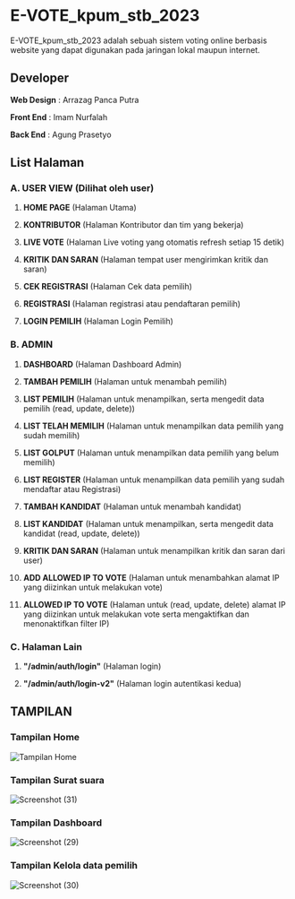 # E-VOTE_kpum_stb_2023

E-VOTE_kpum_stb_2023 adalah sebuah sistem voting online berbasis website yang dapat digunakan pada jaringan lokal maupun internet.


## Developer

**Web Design** : Arrazag Panca Putra

**Front End** : Imam Nurfalah

**Back End** : Agung Prasetyo


## List Halaman

### A. USER VIEW (Dilihat oleh user)

1. **HOME PAGE** (Halaman Utama)
   
2. **KONTRIBUTOR** (Halaman Kontributor dan tim yang bekerja)
   
3. **LIVE VOTE** (Halaman Live voting yang otomatis refresh setiap 15 detik)
   
4. **KRITIK DAN SARAN** (Halaman tempat user mengirimkan kritik dan saran)
   
5. **CEK REGISTRASI** (Halaman Cek data pemilih)
   
6. **REGISTRASI** (Halaman registrasi atau pendaftaran pemilih)
   
7. **LOGIN PEMILIH** (Halaman Login Pemilih)

### B. ADMIN

1. **DASHBOARD** (Halaman Dashboard Admin)

2. **TAMBAH PEMILIH** (Halaman untuk menambah pemilih)
   
3. **LIST PEMILIH** (Halaman untuk menampilkan, serta mengedit data pemilih (read, update, delete))
   
4. **LIST TELAH MEMILIH** (Halaman untuk menampilkan data pemilih yang sudah memilih)
   
5. **LIST GOLPUT** (Halaman untuk menampilkan data pemilih yang belum memilih)
   
6. **LIST REGISTER** (Halaman untuk menampilkan data pemilih yang sudah mendaftar atau Registrasi)

7. **TAMBAH KANDIDAT** (Halaman untuk menambah kandidat)
   
8. **LIST KANDIDAT** (Halaman untuk menampilkan, serta mengedit data kandidat (read, update, delete))
 
9. **KRITIK DAN SARAN** (Halaman untuk menampilkan kritik dan saran dari user)
   
10. **ADD ALLOWED IP TO VOTE** (Halaman untuk menambahkan alamat IP yang diizinkan untuk melakukan vote)
   
11. **ALLOWED IP TO VOTE** (Halaman untuk (read, update, delete) alamat IP yang diizinkan untuk melakukan vote serta mengaktifkan dan menonaktifkan filter IP)

   
### C. Halaman Lain

1. **"/admin/auth/login"** (Halaman login)
   
2. **"/admin/auth/login-v2"** (Halaman login autentikasi kedua)


## TAMPILAN
### Tampilan Home
![Tampilan Home](https://github.com/affalximam/E-VOTE_kpum_stb_2023/assets/62225185/e30c1b74-592c-4d0f-b585-7a6d65efc73b)

### Tampilan Surat suara
![Screenshot (31)](https://github.com/affalximam/E-VOTE_kpum_stb_2023/assets/62225185/5d5e60a5-20d8-4986-85c0-29afdc2f321e)

### Tampilan Dashboard
![Screenshot (29)](https://github.com/affalximam/E-VOTE_kpum_stb_2023/assets/62225185/85b6a223-c44a-45fd-9dcc-dadbcd6988a2)

### Tampilan Kelola data pemilih
![Screenshot (30)](https://github.com/affalximam/E-VOTE_kpum_stb_2023/assets/62225185/5ed26bcd-d8c5-4dd7-b4fd-0ade37126fdc)

